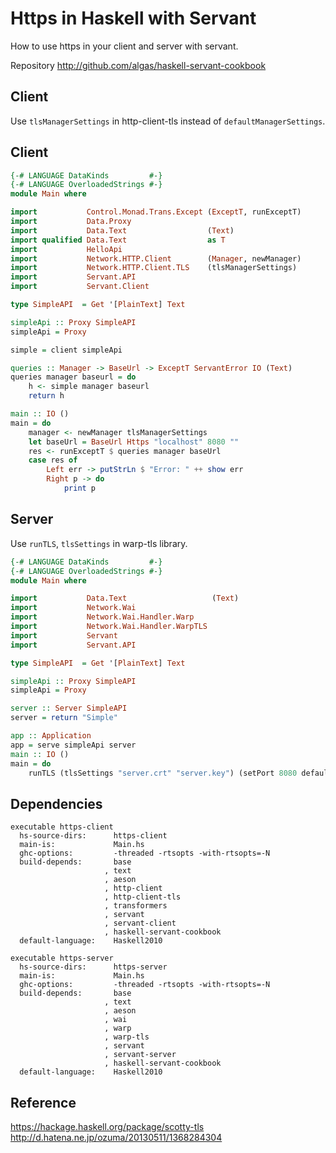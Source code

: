 # Https in Haskell with Servant

How to use https in your client and server with servant.

Repository
http://github.com/algas/haskell-servant-cookbook

## Client

Use `tlsManagerSettings` in http-client-tls instead of `defaultManagerSettings`.

## Client

```hs:https-client/Main.hs
{-# LANGUAGE DataKinds         #-}
{-# LANGUAGE OverloadedStrings #-}
module Main where

import           Control.Monad.Trans.Except (ExceptT, runExceptT)
import           Data.Proxy
import           Data.Text                  (Text)
import qualified Data.Text                  as T
import           HelloApi
import           Network.HTTP.Client        (Manager, newManager)
import           Network.HTTP.Client.TLS    (tlsManagerSettings)
import           Servant.API
import           Servant.Client

type SimpleAPI  = Get '[PlainText] Text

simpleApi :: Proxy SimpleAPI
simpleApi = Proxy

simple = client simpleApi

queries :: Manager -> BaseUrl -> ExceptT ServantError IO (Text)
queries manager baseurl = do
    h <- simple manager baseurl
    return h

main :: IO ()
main = do
    manager <- newManager tlsManagerSettings
    let baseUrl = BaseUrl Https "localhost" 8080 ""
    res <- runExceptT $ queries manager baseUrl
    case res of
        Left err -> putStrLn $ "Error: " ++ show err
        Right p -> do
            print p
```

## Server

Use `runTLS`, `tlsSettings` in warp-tls library.

```hs:https-server/Main.hs
{-# LANGUAGE DataKinds         #-}
{-# LANGUAGE OverloadedStrings #-}
module Main where

import           Data.Text                   (Text)
import           Network.Wai
import           Network.Wai.Handler.Warp
import           Network.Wai.Handler.WarpTLS
import           Servant
import           Servant.API

type SimpleAPI  = Get '[PlainText] Text

simpleApi :: Proxy SimpleAPI
simpleApi = Proxy

server :: Server SimpleAPI
server = return "Simple"

app :: Application
app = serve simpleApi server
main :: IO ()
main = do
    runTLS (tlsSettings "server.crt" "server.key") (setPort 8080 defaultSettings) app
```

## Dependencies

```hs:haskell-servant-cookbook.cabal
executable https-client
  hs-source-dirs:      https-client
  main-is:             Main.hs
  ghc-options:         -threaded -rtsopts -with-rtsopts=-N
  build-depends:       base
                     , text
                     , aeson
                     , http-client
                     , http-client-tls
                     , transformers
                     , servant
                     , servant-client
                     , haskell-servant-cookbook
  default-language:    Haskell2010

executable https-server
  hs-source-dirs:      https-server
  main-is:             Main.hs
  ghc-options:         -threaded -rtsopts -with-rtsopts=-N
  build-depends:       base
                     , text
                     , aeson
                     , wai
                     , warp
                     , warp-tls
                     , servant
                     , servant-server
                     , haskell-servant-cookbook
  default-language:    Haskell2010
```

## Reference
https://hackage.haskell.org/package/scotty-tls  
http://d.hatena.ne.jp/ozuma/20130511/1368284304
